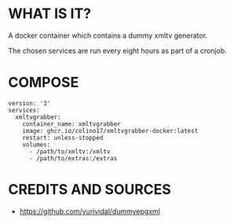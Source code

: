 # WHAT IS IT?

A docker container which contains a dummy xmltv generator.

The chosen services are run every eight hours as part of a cronjob.

# COMPOSE

```
version: '3'
services:
  xmltvgrabber:
    container_name: xmltvgrabber
    image: ghcr.io/colino17/xmltvgrabber-docker:latest
    restart: unless-stopped
    volumes:
      - /path/to/xmltv:/xmltv
      - /path/to/extras:/extras
```

# CREDITS AND SOURCES
- https://github.com/yurividal/dummyepgxml
